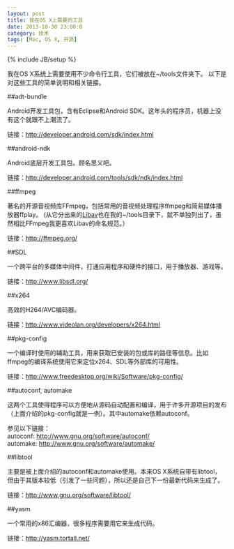 ```yaml
---
layout: post
title: 我在OS X上需要的工具
date: 2013-10-30 23:00:0
category: 技术
tags: [Mac, OS X, 开源]
---
```

{% include JB/setup %}

我在OS X系统上需要使用不少命令行工具，它们被放在~/tools文件夹下。
以下是对这些工具的简单说明和相关链接。

<!--more-->
##adt-bundle

Android开发工具包，含有Eclipse和Android SDK。这年头的程序员，机器上没有这个就跟不上潮流了。

链接：<http://developer.android.com/sdk/index.html>

##android-ndk

Android底层开发工具包。顾名思义吧。

链接：<http://developer.android.com/tools/sdk/ndk/index.html>

##ffmpeg

著名的开源音视频库FFmpeg，包括常用的音视频处理程序ffmpeg和简易媒体播放器ffplay。
(从它分出来的[Libav](http://libav.org/)也在我的~/tools目录下，就不单独列出了，虽然相比FFmpeg我更喜欢Libav的命名规范。）

链接：<http://ffmpeg.org/>

##SDL

一个跨平台的多媒体中间件，打通应用程序和硬件的接口，用于播放器、游戏等。

链接：<http://www.libsdl.org/>

##x264

高效的H264/AVC编码器。

链接：<http://www.videolan.org/developers/x264.html>

##pkg-config

一个编译时使用的辅助工具，用来获取已安装的包或库的路径等信息。比如ffmpeg的编译系统使用它来定位x264、SDL等外部库的可用性。

链接：<http://www.freedesktop.org/wiki/Software/pkg-config/>


##autoconf, automake

这两个工具使得程序可以方便地从源码自动配置和编译，用于许多开源项目的发布（上面介绍的pkg-config就是一例）。其中automake依赖autoconf。

参见以下链接：  
autoconf: <http://www.gnu.org/software/autoconf/>  
automake: <http://www.gnu.org/software/automake/>

##libtool

主要是被上面介绍的autoconf和automake使用。本来OS X系统自带有libtool，但由于其版本较低（引发了一些问题），所以还是自己下一份最新代码来生成了。

链接：<http://www.gnu.org/software/libtool/>

##yasm

一个常用的x86汇编器，很多程序需要用它来生成代码。

链接：<http://yasm.tortall.net/>
